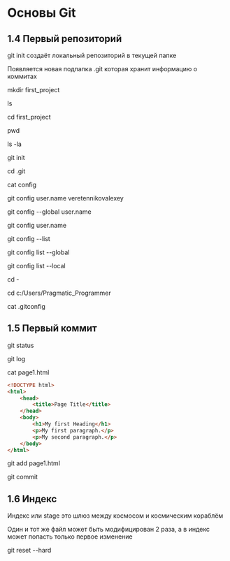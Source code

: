 # Основы Git

## 1.4 Первый репозиторий 

git init создаёт локальный репозиторий в текущей папке

Появляется новая подпапка .git которая хранит информацию о коммитах

mkdir first_project

ls

cd first_project

pwd

ls -la

git init

cd .git

cat config

git config user.name veretennikovalexey

git config --global user.name

git config user.name

git config --list

git config list --global

git config list --local

cd -

cd c:/Users/Pragmatic_Programmer

cat .gitconfig

## 1.5 Первый коммит

git status

git log

cat page1.html

```html
<!DOCTYPE html>
<html>
    <head>
        <title>Page Title</title>
    </head>
    <body>
        <h1>My first Heading</h1>
        <p>My first paragraph.</p>
        <p>My second paragraph.</p>
    </body>
</html>
```

git add page1.html

git commit

## 1.6 Индекс

Индекс или stage это шлюз между космосом и космическим кораблём

Один и тот же файл может быть модифицирован 2 раза, а в индекс может попасть только первое изменение

git reset --hard